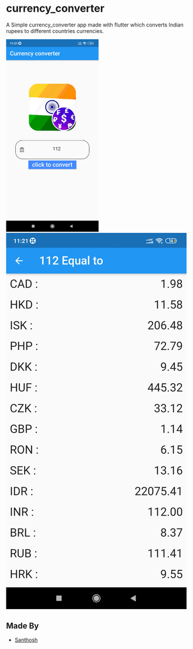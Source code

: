 # currency_converter

A Simple currency_converter app made with flutter which converts Indian rupees to different countries currencies.

<img src='screenshots/mainpage.jpg' height="20%" width="50%"/>
<img src='screenshots/list.jpg'/>

## Made By
 - [Santhosh](http://github.com/santhosh15lm)
